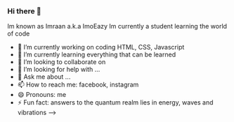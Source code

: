 ### Hi there 👋
Im known as Imraan a.k.a ImoEazy
Im currently a student learning the world of code


- 🔭 I’m currently working on coding HTML, CSS, Javascript
- 🌱 I’m currently learning everything that can be learned
- 👯 I’m looking to collaborate on 
- 🤔 I’m looking for help with ...
- 💬 Ask me about ...
- 📫 How to reach me: facebook, instagram
- 😄 Pronouns: me
- ⚡ Fun fact: answers to the quantum realm lies in energy, waves and vibrations
-->
